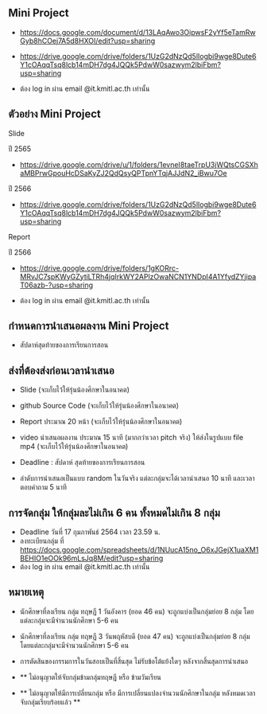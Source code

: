 ## Mini Project
- https://docs.google.com/document/d/13LAqAwo3OipwsF2yYf5eTamRwGyb8hCOej7A5d8HXOI/edit?usp=sharing

- https://drive.google.com/drive/folders/1UzG2dNzQd5lIogbi9wge8Dute6Y1cOAqqTsq8lcb14mDH7dg4JQQk5PdwW0sazwym2lbiFbm?usp=sharing

- ต้อง log in ผ่าน email @it.kmitl.ac.th เท่านั้น

## ตัวอย่าง Mini Project 

Slide

ปี 2565
- https://drive.google.com/drive/u/1/folders/1evneI8taeTrpU3jWQtsCGSXhaMBPrwGpouHcDSaKyZJ2QdQsyQPTpnYTqjAJJdN2_iBwu7Oe

ปี 2566
- https://drive.google.com/drive/folders/1UzG2dNzQd5lIogbi9wge8Dute6Y1cOAqqTsq8lcb14mDH7dg4JQQk5PdwW0sazwym2lbiFbm?usp=sharing

Report

ปี 2566

- https://drive.google.com/drive/folders/1gKORrc-MRvJC7spKWyGZytiLTRh4jqIrkWY2APlzOwaNCN1YNDpI4A1YfydZYjipaT06azb-?usp=sharing


- ต้อง log in ผ่าน email @it.kmitl.ac.th เท่านั้น

## กำหนดการนำเสนอผลงาน Mini Project
- สัปดาห์สุดท้ายของการเรียนการสอน

## ส่งที่ต้องส่งก่อนเวลานำเสนอ
 - Slide                 (จะเก็บไว้ให้รุ่นน้องศึกษาในอนาคต) 
 - github Source Code    (จะเก็บไว้ให้รุ่นน้องศึกษาในอนาคต) 
 - Report ประมาณ 20 หน้า  (จะเก็บไว้ให้รุ่นน้องศึกษาในอนาคต) 
 - video นำเสนอผลงาน ประมาณ 15 นาที (มากกว่าเวลา pitch จริง) ให้ส่งในรูปแบบ file mp4  (จะเก็บไว้ให้รุ่นน้องศึกษาในอนาคต) 
 - Deadline : สัปดาห์ สุดท้ายของการเรียนการสอน

 - ลำดับการนำเสนอเป็นแบบ random ในวันจริง แต่ละกลุ่มจะได้เวลานำเสนอ 10 นาที และเวลาตอบคำถาม 5 นาที



## การจัดกลุ่ม ให้กลุ่มละไม่เกิน 6 คน ทั้งหมดไม่เกิน 8 กลุ่ม
- Deadline วันที่ 17 กุมภาพันธ์ 2564 เวลา 23.59 น.
- ลงทะเบียนกลุ่ม ที่ https://docs.google.com/spreadsheets/d/1NUucA15no_O6xJGejX1uaXM1BEHIO1eOOk96mLsJq8M/edit?usp=sharing
- ต้อง log in ผ่าน email @it.kmitl.ac.th เท่านั้น

## หมายเหตุ

- นักศึกษาที่ลงเรียน กลุ่ม ทฤษฏี 1 วันอังคาร  (ยอด 46 คน) จะถูกแบ่งเป็นกลุ่มย่อย 8 กลุ่ม โดยแต่ละกลุ่มจะมีจำนวนนักศึกษา 5-6 คน   
- นักศึกษาที่ลงเรียน กลุ่ม ทฤษฏี 3 วันพฤหัสบดี (ยอด 47 คน) จะถูกแบ่งเป็นกลุ่มย่อย 8 กลุ่ม โดยแต่ละกลุ่มจะมีจำนวนนักศึกษา 5-6 คน  
- การตัดสินของกรรมการในวันสอบเป็นที่สิ้นสุด ไม่รับข้อโต้แย้งใดๆ หลังจากสิ้นสุดการนำเสนอ       

- **  ไม่อนุญาตให้จับกลุ่มข้ามกลุ่มทฤษฏี หรือ ข้ามวันเรียน
- **  ไม่อนุญาตให้มีการเปลี่ยนกลุ่ม หรือ มีการเปลี่ยนแปลงจำนวนนักศึกษาในกลุ่ม หลังหมดเวลาจับกลุ่มเรียบร้อยแล้ว **